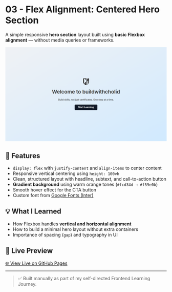 # 03 - Flex Alignment: Centered Hero Section

A simple responsive **hero section** layout built using **basic Flexbox alignment** — without media queries or frameworks.

![screenshot](./assets/preview.png) 

## 🌟 Features

- `display: flex` with `justify-content` and `align-items` to center content
- Responsive vertical centering using `height: 100vh`
- Clean, structured layout with headline, subtext, and call-to-action button
- **Gradient background** using warm orange tones (`#fcd34d → #f59e0b`)
- Smooth hover effect for the CTA button
- Custom font from [Google Fonts (Inter)](https://fonts.google.com/specimen/Inter)

## 💡 What I Learned

- How Flexbox handles **vertical and horizontal alignment**
- How to build a minimal hero layout without extra containers
- Importance of spacing (`gap`) and typography in UI

## 🔗 Live Preview

[🌐 View Live on GitHub Pages](https://cholidmawardi.github.io/frontend-learning-journey/02-flexbox/03-flex-alignment/)

---

> ✅ Built manually as part of my self-directed Frontend Learning Journey.